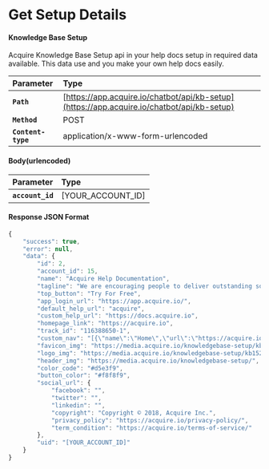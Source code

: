 # Get Setup Details

#### **Knowledge Base Setup**

Acquire Knowledge Base Setup api in your help docs setup in required data available. This data use and you make your own help docs easily.

| Parameter | Type |
| :--- | :--- |
| **`Path`** | [https://app.acquire.io/chatbot/api/kb-setup](https://app.acquire.io/chatbot/api/kb-setup) |
| **`Method`** | POST |
| **`Content-type`** | application/x-www-form-urlencoded |

####  **Body\(urlencoded\)**

| Parameter | Type |
| :--- | :--- |
|  **`account_id`** |  \[YOUR\_ACCOUNT\_ID\] |

####  **Response JSON Format**

```javascript
{
    "success": true,
    "error": null,
    "data": {
        "id": 2,
        "account_id": 15,
        "name": "Acquire Help Documentation",
        "tagline": "We are encouraging people to deliver outstanding solutions with great experiences.",
        "top_button": "Try For Free",
        "app_login_url": "https://app.acquire.io/",
        "default_help_url": "acquire",
        "custom_help_url": "https://docs.acquire.io",
        "homepage_link": "https://acquire.io",
        "track_id": "116388650-1",
        "custom_nav": "[{\"name\":\"Home\",\"url\":\"https://acquire.io/\"}]",
        "favicon_img": "https://media.acquire.io/knowledgebase-setup/kb15254774402851.png",
        "logo_img": "https://media.acquire.io/knowledgebase-setup/kb15254774489461.png",
        "header_img": "https://media.acquire.io/knowledgebase-setup/",
        "color_code": "#d5e3f9",
        "button_color": "#f8f8f9",
        "social_url": {
            "facebook": "",
            "twitter": "",
            "linkedin": "",
            "copyright": "Copyright © 2018, Acquire Inc.",
            "privacy_policy": "https://acquire.io/privacy-policy/",
            "term_condition": "https://acquire.io/terms-of-service/"
        },
        "uid": "[YOUR_ACCOUNT_ID]"
    }
}
```



